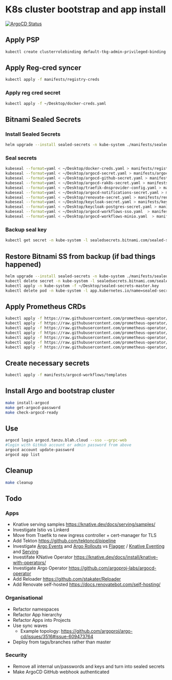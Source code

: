 # K8s cluster bootstrap and app install

[![ArgoCD Status](https://argocd.tanzu.blah.cloud/api/badge?name=bootstrap-cluster&revision=true)](https://argocd.tanzu.blah.cloud/applications/bootstrap-cluster)

## Apply PSP

```sh
kubectl create clusterrolebinding default-tkg-admin-privileged-binding --clusterrole=psp:vmware-system-privileged --group=system:authenticated
```

## Apply Reg-cred syncer

```sh
kubectl apply -f manifests/registry-creds
```

### Apply reg cred secret

```sh
kubectl apply -f ~/Desktop/docker-creds.yaml
```

## Bitnami Sealed Secrets

### Install Sealed Secrets

```sh
helm upgrade --install sealed-secrets -n kube-system ./manifests/sealed-secrets -f manifests/sealed-secrets/values.yaml
```

### Seal secrets

```sh
kubeseal --format=yaml < ~/Desktop/docker-creds.yaml > manifests/registry-creds/docker-creds-sealed.yaml
kubeseal --format=yaml < ~/Desktop/argocd-secret.yaml > manifests/argocd/templates/argocd-sealed-secret.yaml
kubeseal --format=yaml < ~/Desktop/argocd-github-secret.yaml > manifests/argocd/templates/argocd-github-sealed-secret.yaml
kubeseal --format=yaml < ~/Desktop/argocd-rak8s-secret.yaml > manifests/argocd/templates/argocd-rak8s-sealed-secret.yaml
kubeseal --format=yaml < ~/Desktop/traefik-dnsprovider-config.yaml > manifests/traefik/templates/traefik-dnsprovider-config-sealed.yaml
kubeseal --format=yaml < ~/Desktop/argocd-notifications-secret.yaml > manifests/argocd-notifications/templates/argocd-notifications-secret-sealed.yaml
kubeseal --format=yaml < ~/Desktop/renovate-secret.yaml > manifests/renovate/templates/renovate-sealed-secret.yaml
kubeseal --format=yaml < ~/Desktop/keycloak-secret.yaml > manifests/keycloak/templates/keycloak-secret-sealed.yaml
kubeseal --format=yaml < ~/Desktop/keycloak-postgres-secret.yaml > manifests/keycloak/templates/keycloak-postgres-secret-sealed.yaml
kubeseal --format=yaml < ~/Desktop/argocd-workflows-sso.yaml  > manifests/argocd-workflows/templates/argocd-workflows-sso-sealed.yaml
kubeseal --format=yaml < ~/Desktop/argocd-workflows-minio.yaml  > manifests/argocd-workflows/templates/argocd-workflows-minio-sealed.yaml
```

### Backup seal key

```sh
kubectl get secret -n kube-system -l sealedsecrets.bitnami.com/sealed-secrets-key -o yaml > ~/Desktop/sealed-secrets-master.key
```

## Restore Bitnami SS from backup (if bad things happened)

```sh
helm upgrade --install sealed-secrets -n kube-system ./manifests/sealed-secrets -f manifests/sealed-secrets/values.yaml
kubectl delete secret -n kube-system -l sealedsecrets.bitnami.com/sealed-secrets-key=active
kubectl apply -n kube-system -f ~/Desktop/sealed-secrets-master.key
kubectl delete pod -n kube-system -l app.kubernetes.io/name=sealed-secrets
```

## Apply Prometheus CRDs

```sh
kubectl apply -f https://raw.githubusercontent.com/prometheus-operator/prometheus-operator/v0.47.0/example/prometheus-operator-crd/monitoring.coreos.com_alertmanagerconfigs.yaml
kubectl apply -f https://raw.githubusercontent.com/prometheus-operator/prometheus-operator/v0.47.0/example/prometheus-operator-crd/monitoring.coreos.com_alertmanagers.yaml
kubectl apply -f https://raw.githubusercontent.com/prometheus-operator/prometheus-operator/v0.47.0/example/prometheus-operator-crd/monitoring.coreos.com_podmonitors.yaml
kubectl apply -f https://raw.githubusercontent.com/prometheus-operator/prometheus-operator/v0.47.0/example/prometheus-operator-crd/monitoring.coreos.com_probes.yaml
kubectl apply -f https://raw.githubusercontent.com/prometheus-operator/prometheus-operator/v0.47.0/example/prometheus-operator-crd/monitoring.coreos.com_prometheuses.yaml
kubectl apply -f https://raw.githubusercontent.com/prometheus-operator/prometheus-operator/v0.47.0/example/prometheus-operator-crd/monitoring.coreos.com_servicemonitors.yaml
kubectl apply -f https://raw.githubusercontent.com/prometheus-operator/prometheus-operator/v0.47.0/example/prometheus-operator-crd/monitoring.coreos.com_thanosrulers.yaml
```

## Create necessary secrets

```sh
kubectl apply -f manifests/argocd-workflows/templates
```

## Install Argo and bootstrap cluster

```sh
make install-argocd
make get-argocd-password
make check-argocd-ready
```

## Use

```sh
argocd login argocd.tanzu.blah.cloud --sso --grpc-web
#login with GitHub account or admin password from above
argocd account update-password
argocd app list
```

## Cleanup

```sh
make cleanup
```

## Todo

### Apps

* Knative serving samples <https://knative.dev/docs/serving/samples/>
* Investigate Istio vs Linkerd
* Move from Traefik to new ingress controller + cert-manager for TLS
* Add Tekton <https://github.com/tektoncd/pipeline>
* Investigate [Argo Events](https://github.com/argoproj/argo-events) and [Argo Rollouts](https://argoproj.github.io/argo-rollouts/) vs [Flagger](https://github.com/fluxcd/flagger) / [Knative Eventing](https://knative.dev/docs/eventing/) and [Serving](https://knative.dev/docs/serving/)
* Investifate KNative Operator <https://knative.dev/docs/install/knative-with-operators/>
* Investigate Argo Operator <https://github.com/argoproj-labs/argocd-operator>
* Add Reloader <https://github.com/stakater/Reloader>
* Add Renovate self-hosted <https://docs.renovatebot.com/self-hosting/>

### Organisational

* Refactor namespaces
* Refactor App hierarchy
* Refactor Apps into Projects
* Use sync waves
  * Example topology: <https://github.com/argoproj/argo-cd/issues/3516#issue-609473764>
* Deploy from tags/branches rather than master

### Security

* Remove all internal un/passwords and keys and turn into sealed secrets
* Make ArgoCD GitHub webhook authenticated
